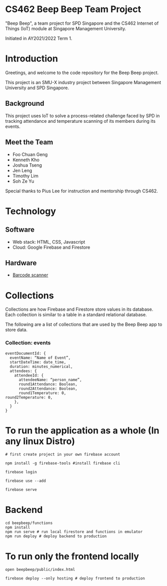 # CS462 Beep Beep Team Project
"Beep Beep", a team project for SPD Singapore and the CS462 Internet of Things (IoT) module at Singapore Management University.

Initiated in AY2021/2022 Term 1.

# Introduction
Greetings, and welcome to the code repository for the Beep Beep project.

This project is an SMU-X industry project between Singapore Management University and SPD Singapore.

## Background
This project uses IoT to solve a process-related challenge faced by SPD in tracking attendance and temperature scanning of its members during its events.

## Meet the Team
- Foo Chuan Geng
- Kenneth Kho 
- Joshua Tseng
- Jen Leng
- Timothy Lim 
- Soh Ze Yu

Special thanks to Pius Lee for instruction and mentorship through CS462.

# Technology

## Software
- Web stack: HTML, CSS, Javascript
- Cloud: Google Firebase and Firestore

## Hardware
- [Barcode scanner]()

# Collections
Collections are how Firebase and Firestore store values in its database. Each collection is similar to a table in a standard relational database.

The following are a list of collections that are used by the Beep Beep app to store data.

### Collection: events
```
eventDocumentId: {
  eventName: “Name of Event”,
  startDateTime: date_time,
  duration: minutes_numerical,
  attendees: {
    attendeeId: {
      attendeeName: “person_name”,
      round1Attendance: Boolean,
      round2Attendance: Boolean,
      round1Temperature: 0,
round2Temperature: 0,
    },
  }
}
``` 

# To run the application as a whole (In any linux Distro)

``` 
# first create project in your own firebase account 

npm install -g firebase-tools #install firebase cli

firebase login

firebase use --add

firebase serve 
```

# Backend 

```
cd beepbeep/functions 
npm install 
npm run serve # run local firestore and functions in emulator 
npm run deploy # deploy backend to production 
```

# To run only the frontend locally 
```
open beepbeep/public/index.html

firebase deploy --only hosting # deploy frontend to production 
```